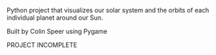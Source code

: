 Python project that visualizes our solar system and the orbits of each individual planet around our Sun.

Built by Colin Speer using Pygame

PROJECT INCOMPLETE
